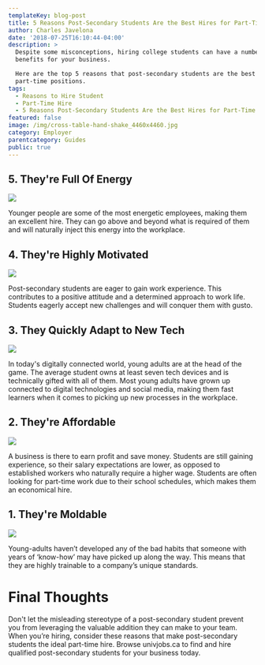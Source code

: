 ```yaml
---
templateKey: blog-post
title: 5 Reasons Post-Secondary Students Are the Best Hires for Part-Time Work
author: Charles Javelona
date: '2018-07-25T16:10:44-04:00'
description: >
  Despite some misconceptions, hiring college students can have a number of
  benefits for your business. 

  Here are the top 5 reasons that post-secondary students are the best hires for
  part-time positions.
tags:
  - Reasons to Hire Student
  - Part-Time Hire
  - 5 Reasons Post-Secondary Students Are the Best Hires for Part-Time Work
featured: false
image: /img/cross-table-hand-shake_4460x4460.jpg
category: Employer
parentcategory: Guides
public: true
---
```

## 5. They're Full Of Energy

![](/img/clouds-energy-exercise-965161.jpg)

Younger people are some of the most energetic employees, making them an excellent hire. They can go above and beyond what is required of them and will naturally inject this energy into the workplace.



## 4. They're Highly Motivated

![](/img/achievement-arts-and-crafts-business-951236.jpg)

Post-secondary students are eager to gain work experience. This contributes to a positive attitude and a determined approach to work life. Students eagerly accept new challenges and will conquer them with gusto.



## 3. They Quickly Adapt to New Tech

![](/img/laughing-friends-on-couch_4460x4460.jpg)

In today's digitally connected world, young adults are at the head of the game. The average student owns at least seven tech devices and is technically gifted with all of them. Most young adults have grown up connected to digital technologies and social media, making them fast learners when it comes to picking up new processes in the workplace.



## 2. They're Affordable

![](/img/coin-hand-money-221534.jpg)

A business is there to earn profit and save money. Students are still gaining experience, so their salary expectations are lower, as opposed to established workers who naturally require a higher wage. Students are often looking for part-time work due to their school schedules, which makes them an economical hire.



## 1. They're Moldable 

![](/img/ceramics-clay-handmade-22823.jpg)

Young-adults haven’t developed any of the bad habits that someone with years of ‘know-how’ may have picked up along the way. This means that they are highly trainable to a company’s unique standards.



# Final Thoughts

Don't let the misleading stereotype of a post-secondary student prevent you from leveraging the valuable addition they can make to your team. When you’re hiring, consider these reasons that make post-secondary students the ideal part-time hire. Browse univjobs.ca to find and hire qualified post-secondary students for your business today.
